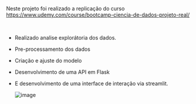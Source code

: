 Neste projeto foi realizado a replicação do curso https://www.udemy.com/course/bootcamp-ciencia-de-dados-projeto-real/

</br>

* Realizado analise explorátoria dos dados.
* Pre-processamento dos dados
* Criação e ajuste do modelo
* Desenvolvimento de uma API em Flask
* E desenvolvimento de uma interface de interação via streamlit.

  ![image](https://github.com/alison-carlos/udemy_bootcampo_cienciadedados/assets/23179410/3be3743e-c948-451c-95a7-cfe7e80379c2)
